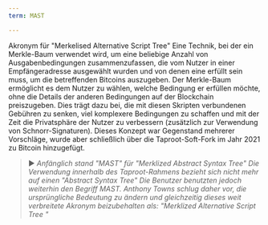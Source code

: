 ```yaml
---
term: MAST

---
```

Akronym für "Merkelised Alternative Script Tree" Eine Technik, bei der ein Merkle-Baum verwendet wird, um eine beliebige Anzahl von Ausgabenbedingungen zusammenzufassen, die vom Nutzer in einer Empfängeradresse ausgewählt wurden und von denen eine erfüllt sein muss, um die betreffenden Bitcoins auszugeben. Der Merkle-Baum ermöglicht es dem Nutzer zu wählen, welche Bedingung er erfüllen möchte, ohne die Details der anderen Bedingungen auf der Blockchain preiszugeben. Dies trägt dazu bei, die mit diesen Skripten verbundenen Gebühren zu senken, viel komplexere Bedingungen zu schaffen und mit der Zeit die Privatsphäre der Nutzer zu verbessern (zusätzlich zur Verwendung von Schnorr-Signaturen). Dieses Konzept war Gegenstand mehrerer Vorschläge, wurde aber schließlich über die Taproot-Soft-Fork im Jahr 2021 zu Bitcoin hinzugefügt.

> ► *Anfänglich stand "MAST" für "Merklized Abstract Syntax Tree" Die Verwendung innerhalb des Taproot-Rahmens bezieht sich nicht mehr auf einen "Abstract Syntax Tree" Die Benutzer benutzten jedoch weiterhin den Begriff MAST. Anthony Towns schlug daher vor, die ursprüngliche Bedeutung zu ändern und gleichzeitig dieses weit verbreitete Akronym beizubehalten als: "Merklized Alternative Script Tree "*